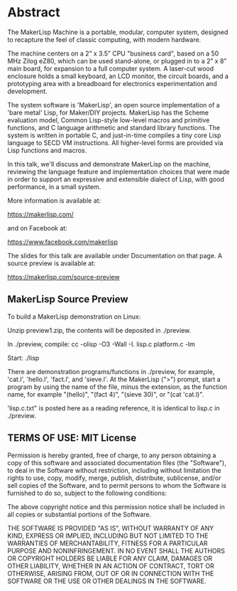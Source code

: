 # Abstract

The MakerLisp Machine is a portable, modular, computer system, designed to recapture the feel of classic computing, with modern hardware.

The machine centers on a 2” x 3.5” CPU "business card", based on a 50 MHz Zilog eZ80, which can be used stand-alone, or plugged in to a 2” x 8” main board, for expansion to a full computer system. A laser-cut wood enclosure holds a small keyboard, an LCD monitor, the circuit boards, and a prototyping area with a breadboard for electronics experimentation and development.

The system software is 'MakerLisp', an open source implementation of a 'bare metal' Lisp, for Maker/DIY projects. MakerLisp has the Scheme evaluation model, Common Lisp-style low-level macros and primitive functions, and C language arithmetic and standard library functions. The system is written in portable C, and just-in-time compiles a tiny core Lisp language to SECD VM instructions. All higher-level forms are provided via Lisp functions and macros.

In this talk, we'll discuss and demonstrate MakerLisp on the machine, reviewing the language feature and implementation choices that were made in order to support an expressive and extensible dialect of Lisp, with good performance, in a small system.

More information is available at:

  https://makerlisp.com/

and on Facebook at:

  https://www.facebook.com/makerlisp

The slides for this talk are available under Documentation on that page.  A source preview is available at:

  https://makerlisp.com/source-preview
  
## MakerLisp Source Preview

To build a MakerLisp demonstration on Linux:

Unzip preview1.zip, the contents will be deposited in ./preview. 

In ./preview, compile: cc -olisp -O3 -Wall -I. lisp.c platform.c -lm

Start: ./lisp

There are demonstration programs/functions in ./preview, for example, 'cat.l', 'hello.l', 'fact.l', and 'sieve.l'. At the MakerLisp (">") prompt, start a program by using the name of the file, minus the extension, as the function name, for example "(hello)", "(fact 4)", "(sieve 30)", or "(cat 'cat.l)".

'lisp.c.txt" is posted here as a reading reference, it is identical to lisp.c in ./preview.

## TERMS OF USE: MIT License

 Permission is hereby granted, free of charge, to any person obtaining a copy of this software and associated documentation
 files (the "Software"), to deal in the Software without restriction, including without limitation the rights to use, copy,
 modify, merge, publish, distribute, sublicense, and/or sell copies of the Software, and to permit persons to whom the
 Software is furnished to do so, subject to the following conditions:
 
 The above copyright notice and this permission notice shall be included in all copies or substantial portions of the
 Software.
 
 THE SOFTWARE IS PROVIDED "AS IS", WITHOUT WARRANTY OF ANY KIND, EXPRESS OR IMPLIED, INCLUDING BUT NOT LIMITED TO THE
 WARRANTIES OF MERCHANTABILITY, FITNESS FOR A PARTICULAR PURPOSE AND NONINFRINGEMENT. IN NO EVENT SHALL THE AUTHORS OR
 COPYRIGHT HOLDERS BE LIABLE FOR ANY CLAIM, DAMAGES OR OTHER LIABILITY, WHETHER IN AN ACTION OF CONTRACT, TORT OR OTHERWISE,
 ARISING FROM, OUT OF OR IN CONNECTION WITH THE SOFTWARE OR THE USE OR OTHER DEALINGS IN THE SOFTWARE.
